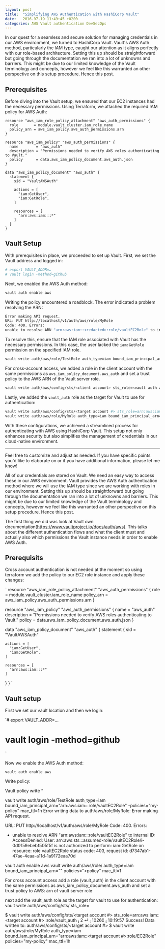 ```yaml
---
layout: post
title:  "Simplifying AWS Authentication with HashiCorp Vault"
date:   2016-07-19 11:49:45 +0200
categories: AWS Vault authentication DevSecOps
---
```


In our quest for a seamless and secure solution for managing credentials in our AWS environment, we turned to HashiCorp Vault. Vault's AWS Auth method, particularly the IAM type, caught our attention as it aligns perfectly with our role-based architecture. Setting this up should be straightforward but going through the documentation we ran into a lot of unknowns and barriers. This might be due to our limited knowledge of the Vault terminology and concepts, however we feel like this warranted an other perspective on this setup procedure. Hence this post.

## Prerequisites

Before diving into the Vault setup, we ensured that our EC2 instances had the necessary permissions. Using Terraform, we attached the required IAM policy for AWS Auth:

```hcl
resource "aws_iam_role_policy_attachment" "aws_auth_permissions" {
  role       = module.vault_cluster.iam_role_name
  policy_arn = aws_iam_policy.aws_auth_permissions.arn
}

resource "aws_iam_policy" "aws_auth_permissions" {
  name        = "aws_auth"
  description = "Permissions needed to verify AWS roles authenticating to Vault."
  policy      = data.aws_iam_policy_document.aws_auth.json
}

data "aws_iam_policy_document" "aws_auth" {
  statement {
    sid = "VaultAWSAuth"

    actions = [
      "iam:GetUser",
      "iam:GetRole",
    ]

    resources = [
      "arn:aws:iam:::*"
    ]
  }
}
```

## Vault Setup

With prerequisites in place, we proceeded to set up Vault. First, we set the Vault address and logged in:

```bash
# export VAULT_ADDR=…
# vault login -method=github
```

Next, we enabled the AWS Auth method:

```bash
vault auth enable aws
```

Writing the policy encountered a roadblock. The error indicated a problem resolving the ARN:

```bash
Error making API request.
URL: PUT http://localhost/v1/auth/aws/role/MyRole
Code: 400. Errors:
unable to resolve ARN "arn:aws:iam::<redacted>:role/vaultEC2Role" to internal ID: AccessDenied: User: arn:aws:sts::<redacted>:assumed-role/vaultEC2Role/i-0d0159ebebf505f5f is not authorized to perform: iam:GetRole on resource: role vaultEC2Role
```

To resolve this, ensure that the IAM role associated with Vault has the necessary permissions. In this case, the user lacked the `iam:GetRole` permission on the specified IAM role.

```bash
vault write auth/aws/role/TestRole auth_type=iam bound_iam_principal_arn="arn:aws:iam::<redacted>:role/vaultEC2Role" policies="my-policy" max_ttl=1h
```

For cross-account access, we added a role in the client account with the same permissions as `aws_iam_policy_document.aws_auth` and set a trust policy to the AWS ARN of the Vault server role.

```bash
vault write auth/aws/config/sts/<client account> sts_role=<vault auth arn>
```

Lastly, we added the `vault_auth` role as the target for Vault to use for authentication:

```bash
vault write auth/aws/config/sts/<target account #> sts_role=arn:aws:iam::<target account #>:role/vault_auth
vault write auth/aws/role/MyRole auth_type=iam bound_iam_principal_arn="arn:aws:iam::<target account #>:role/EC2Role" policies="my-policy" max_ttl=1h
```

With these configurations, we achieved a streamlined process for authenticating with AWS using HashiCorp Vault. This setup not only enhances security but also simplifies the management of credentials in our cloud-native environment.

---

Feel free to customize and adjust as needed. If you have specific points you'd like to elaborate on or if you have additional information, please let me know!

All of our credentials are stored on Vault. We need an easy way to access these in our AWS environment. Vault provides the AWS Auth authentication method where we will use the IAM type since we are working with roles in our environment. Setting this up should be straightforward but going through the documentation we ran into a lot of unknowns and barriers. This might be due to our limited knowledge of the Vault terminology and concepts, however we feel like this warranted an other perspective on this setup procedure. Hence this post.

The first thing we did was look at Vault own documentation(https://www.vaultproject.io/docs/auth/aws). This talks about the different authentication flows and what the client must and actually also which permissions the Vault instance needs in order to enable AWS Auth.

## Prerequisits

Cross account authentication is not needed at the moment so using terraform we add the policy to our EC2 role instance and apply these changes:

`
resource "aws_iam_role_policy_attachment" "aws_auth_permissions" {
  role       = module.vault_cluster.iam_role_name
  policy_arn = aws_iam_policy.aws_auth_permissions.arn
}

resource "aws_iam_policy" "aws_auth_permissions" {
  name        = "aws_auth"
  description = "Permissions needed to verify AWS roles authenticating to Vault."
  policy      = data.aws_iam_policy_document.aws_auth.json
}

data "aws_iam_policy_document" "aws_auth" {
  statement {
    sid = "VaultAWSAuth"

    actions = [
      "iam:GetUser",
      "iam:GetRole",
    ]

    resources = [
      "arn:aws:iam:::*"
    ]
  }
}
`

## Vault setup

First we set our vault location and then we login:

`# export VAULT_ADDR=…
  # vault login -method=github
`

Now we enable the AWS Auth method:

`vault auth enable aws`

Write policy:

Vault policy write “

vault write auth/aws/role/TestRole auth_type=iam bound_iam_principal_arn="arn:aws:iam::<redacted>:role/vaultEC2Role" -policies="my-policy" mac_ttl=1h
Error writing data to auth/aws/role/MyRole: Error making API request.

URL: PUT http://localhost/v1/auth/aws/role/MyRole
Code: 400. Errors:

* unable to resolve ARN "arn:aws:iam::<redacted>:role/vaultEC2Role" to internal ID: AccessDenied: User: arn:aws:sts::<redacted>:assumed-role/vaultEC2Role/i-0d0159ebebf505f5f is not authorized to perform: iam:GetRole on resource: role vaultEC2Role
	status code: 403, request id: d7347ab1-47ae-4eaa-a11d-1a9172eaa70d

vault auth enable aws
vault write auth/aws/role/<client role> auth_type=iam bound_iam_principal_arn="<client role arn>" policies="<policy" mac_ttl=1

For cross account access add a role (vault_auth) in the client account with the same permissions as 
aws_iam_policy_document.aws_auth and set a trust policy to AWS: arn of vault server role

next add the vault_auth role as the target for vault to use for authentication:
vault write auth/aws/config/sts/<client account> sts_role=<vault auth arn>


$ vault write auth/aws/config/sts/<target account #> sts_role=arn:aws:iam::<target account #> :role/vault_auth                                                                                                                                   2 ↵  10260  10:19:57
Success! Data written to: auth/aws/config/sts/<target account #> 
$ vault write auth/aws/role/MyRole auth_type=iam bound_iam_principal_arn="arn:aws:iam::<target account #>:role/EC2Role" policies="my-policy" mac_ttl=1h
